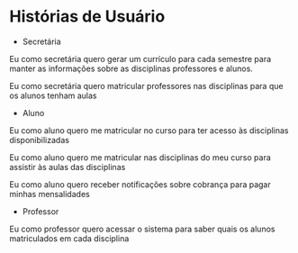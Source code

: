 # Histórias de Usuário

- Secretária

Eu como secretária quero gerar um currículo para cada semestre para manter as informações sobre as disciplinas professores e alunos.

Eu como secretária quero matricular professores nas disciplinas para que os alunos tenham aulas

- Aluno

Eu como aluno quero me matricular no curso para ter acesso às disciplinas disponibilizadas 

Eu como aluno quero me matricular  nas disciplinas do meu curso para assistir às aulas das disciplinas

Eu como aluno quero receber notificações sobre cobrança para pagar minhas mensalidades

- Professor

Eu como professor quero acessar o sistema para saber quais os alunos matriculados em cada disciplina

